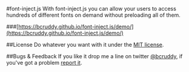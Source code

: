 #font-inject.js
With font-inject.js you can allow your users to access hundreds of different fonts on demand without preloading all of them.

###[https://bcruddy.github.io/font-inject.js/demo/](https://bcruddy.github.io/font-inject.js/demo/)

##License
Do whatever you want with it under the [MIT license](https://github.com/bcruddy/FontInject/LICENSE.md).

##Bugs & Feedback
If you like it drop me a line on twitter [@bcruddy](https://twitter.com/bcruddy), if you've got a problem [report it](https://github.com/bcruddy/FontInject/issues).




